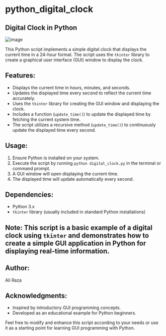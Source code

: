 # python_digital_clock
## Digital Clock in Python


![image](https://github.com/Ali-Raza-235/python_digital_clock/assets/167517983/6f7c4efe-afc0-43d0-9b88-b75e8d75583e)


This Python script implements a simple digital clock that displays the current time in a 24-hour format. The script uses the `tkinter` library to create a graphical user interface (GUI) window to display the clock.

## Features:
- Displays the current time in hours, minutes, and seconds.
- Updates the displayed time every second to reflect the current time accurately.
- Uses the `tkinter` library for creating the GUI window and displaying the clock.
- Includes a function (`update_time()`) to update the displayed time by fetching the current system time.
- The script utilizes a recursive method (`update_time()`) to continuously update the displayed time every second.

## Usage:
1. Ensure Python is installed on your system.
2. Execute the script by running `python digital_clock.py` in the terminal or command prompt.
3. A GUI window will open displaying the current time.
4. The displayed time will update automatically every second.

## Dependencies:
- Python 3.x
- `tkinter` library (usually included in standard Python installations)

## Note: This script is a basic example of a digital clock using `tkinter` and demonstrates how to create a simple GUI application in Python for displaying real-time information.

## Author:
Ali Raza


## Acknowledgments:
- Inspired by introductory GUI programming concepts.
- Developed as an educational example for Python beginners.

Feel free to modify and enhance this script according to your needs or use it as a starting point for learning GUI programming with Python.
